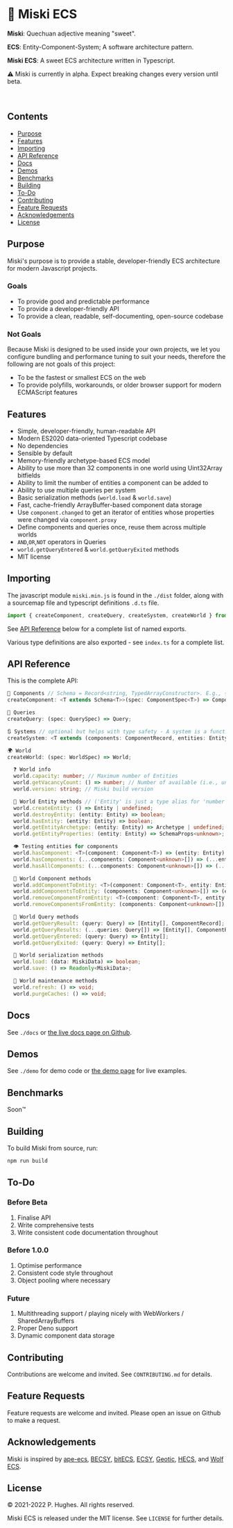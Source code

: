 # 🍬 Miski ECS

__Miski__: Quechuan adjective meaning "sweet".

__ECS__: Entity-Component-System; A software architecture pattern.

__Miski ECS__: A sweet ECS architecture written in Typescript.

⚠️ Miski is currently in alpha. Expect breaking changes every version until beta.

<p align="left">
  <img src="https://badgen.net/badge/icon/typescript?icon=typescript&label" alt="" />
  <img src="https://badgen.net/badge/license/MIT/blue" alt="" />
  <img src="https://img.shields.io/npm/v/miski.svg" alt="" />
</p>

## Contents
  * [Purpose](#purpose)
  * [Features](#features)
  * [Importing](#importing)
  * [API Reference](#api-reference)
  * [Docs](#docs)
  * [Demos](#demos)
  * [Benchmarks](#benchmarks)
  * [Building](#building)
  * [To-Do](#to-do)
  * [Contributing](#contributing)
  * [Feature Requests](#feature-requests)
  * [Acknowledgements](#acknowledgements)
  * [License](#license)

## Purpose
Miski's purpose is to provide a stable, developer-friendly ECS architecture for modern Javascript projects.

### Goals
* To provide good and predictable performance
* To provide a developer-friendly API
* To provide a clean, readable, self-documenting, open-source codebase

### Not Goals
Because Miski is designed to be used inside your own projects, we let you configure bundling and performance tuning to suit your needs, therefore the following are not goals of this project:
* To be the fastest or smallest ECS on the web
* To provide polyfills, workarounds, or older browser support for modern ECMAScript features

## Features
* Simple, developer-friendly, human-readable API
* Modern ES2020 data-oriented Typescript codebase
* No dependencies
* Sensible by default
* Memory-friendly archetype-based ECS model
* Ability to use more than 32 components in one world using Uint32Array bitfields
* Ability to limit the number of entities a component can be added to
* Ability to use multiple queries per system
* Basic serialization methods (`world.load` & `world.save`)
* Fast, cache-friendly ArrayBuffer-based component data storage
* Use `component.changed` to get an iterator of entities whose properties were changed via `component.proxy`
* Define components and queries once, reuse them across multiple worlds
* `AND`,`OR`,`NOT` operators in Queries
* `world.getQueryEntered` & `world.getQueryExited` methods
* MIT license

## Importing
The javascript module `miski.min.js` is found in the `./dist` folder, along with a sourcemap file and typescript definitions `.d.ts` file.

```javascript
import { createComponent, createQuery, createSystem, createWorld } from './miski.min.js';
```

See [API Reference](#api-reference) below for a complete list of named exports.

Various type definitions are also exported - see `index.ts` for a complete list.

## API Reference
This is the complete API:

```typescript
🧩 Components // Schema = Record<string, TypedArrayConstructor>. E.g., { r: Uint8ClampedArray, g: Uint8ClampedArray, b: Uint8ClampedArray };
createComponent: <T extends Schema<T>>(spec: ComponentSpec<T>) => Component<T>;

🔎 Queries
createQuery: (spec: QuerySpec) => Query;

🔃 Systems // optional but helps with type safety - A system is a function of any arity where the first two parameters are a component record and entity array
createSystem: <T extends (components: ComponentRecord, entities: Entity[], ...args: unknown[]) => ReturnType<T>, U extends ParametersExceptFirst<T>>(callback: System<T, U>, ...queries: Query[]): (world: World) => (...args: U) => ReturnType<T>;

🌍 World
createWorld: (spec: WorldSpec) => World;

  ❓ World info
  world.capacity: number; // Maximum number of Entities
  world.getVacancyCount: () => number; // Number of available (i.e., unused) Entities
  world.version: string; // Miski build version

  👾 World Entity methods // ('Entity' is just a type alias for 'number')
  world.createEntity: () => Entity | undefined;
  world.destroyEntity: (entity: Entity) => boolean;
  world.hasEntity: (entity: Entity) => boolean;
  world.getEntityArchetype: (entity: Entity) => Archetype | undefined;
  world.getEntityProperties: (entity: Entity) => SchemaProps<unknown>;

  👁️ Testing entities for components
  world.hasComponent: <T>(component: Component<T>) => (entity: Entity) => boolean;
  world.hasComponents: (...components: Component<unknown>[]) => (...entities: Entity[]) => boolean[][];
  world.hasAllComponents: (...components: Component<unknown>[]) => (...entities: Entity[]) => boolean[];

  🧩 World Component methods
  world.addComponentToEntity: <T>(component: Component<T>, entity: Entity, props?: SchemaProps<T>) => boolean;
  world.addComponentsToEntity: (components: Component<unknown>[]) => (entity: Entity) => boolean[];
  world.removeComponentFromEntity: <T>(component: Component<T>, entity: Entity) => boolean;
  world.removeComponentsFromEntity: (components: Component<unknown>[]) => (entity: Entity) => boolean[];

  🔎 World Query methods
  world.getQueryResult: (query: Query) => [Entity[], ComponentRecord];
  world.getQueryResults: (...queries: Query[]) => [Entity[], ComponentRecord];
  world.getQueryEntered: (query: Query) => Entity[];
  world.getQueryExited: (query: Query) => Entity[];

  💾 World serialization methods
  world.load: (data: MiskiData) => boolean;
  world.save: () => Readonly<MiskiData>;

  🔧 World maintenance methods
  world.refresh: () => void;
  world.purgeCaches: () => void;
```

## Docs
See `./docs` or <a href="https://phughesmcr.github.io/Miski/docs/index.html">the live docs page on Github</a>.

## Demos
See `./demo` for demo code or <a href="https://phughesmcr.github.io/Miski/">the demo page</a> for live examples.

## Benchmarks
Soon™️

## Building
To build Miski from source, run:

```bash
npm run build
```

## To-Do
### Before Beta
1. Finalise API
2. Write comprehensive tests
3. Write consistent code documentation throughout
### Before 1.0.0
1. Optimise performance
2. Consistent code style throughout
3. Object pooling where necessary
### Future
1. Multithreading support / playing nicely with WebWorkers / SharedArrayBuffers
2. Proper Deno support
3. Dynamic component data storage

## Contributing
Contributions are welcome and invited. See `CONTRIBUTING.md` for details.

## Feature Requests
Feature requests are welcome and invited. Please open an issue on Github to make a request.

## Acknowledgements
Miski is inspired by [ape-ecs](https://github.com/fritzy/ape-ecs), [BECSY](https://github.com/LastOliveGames/becsy), [bitECS](https://github.com/NateTheGreatt/bitECS), [ECSY](https://github.com/ecsyjs/ecsy), [Geotic](https://github.com/ddmills/geotic), [HECS](https://github.com/gohyperr/hecs), and [Wolf ECS](https://github.com/EnderShadow8/wolf-ecs).

## License
&copy; 2021-2022 P. Hughes. All rights reserved.

Miski ECS is released under the MIT license. See `LICENSE` for further details.

